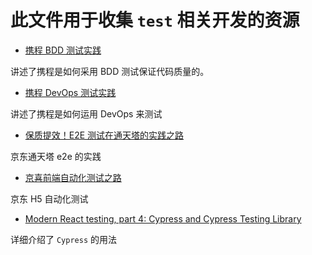 # 此文件用于收集 `test` 相关开发的资源

- [携程 BDD 测试实践](https://mp.weixin.qq.com/s/_4CiCkWmcy9h-Jw4Vc836g)

讲述了携程是如何采用 BDD 测试保证代码质量的。

- [携程 DevOps 测试实践](https://mp.weixin.qq.com/s?__biz=MjM5MDI3MjA5MQ==&mid=2697269235&idx=1&sn=db8dc40213db6df271b6d8328b7fd1cf&scene=21#wechat_redirect)

讲述了携程是如何运用 DevOps 来测试

- [保质提效！E2E 测试在通天塔的实践之路](https://mp.weixin.qq.com/s/-Ga9-fcj-P8thJv87swyHA)

京东通天塔 e2e 的实践

- [京喜前端自动化测试之路](https://mp.weixin.qq.com/s?__biz=MzIxMzExMjYwOQ==&mid=2651891789&idx=1&sn=ff3be3b2ab0ca3123ba0c17fd70cbc97&scene=21#wechat_redirect)

京东 H5 自动化测试

- [Modern React testing, part 4: Cypress and Cypress Testing Library](https://blog.sapegin.me/all/react-testing-4-cypress/)

详细介绍了 `Cypress` 的用法
